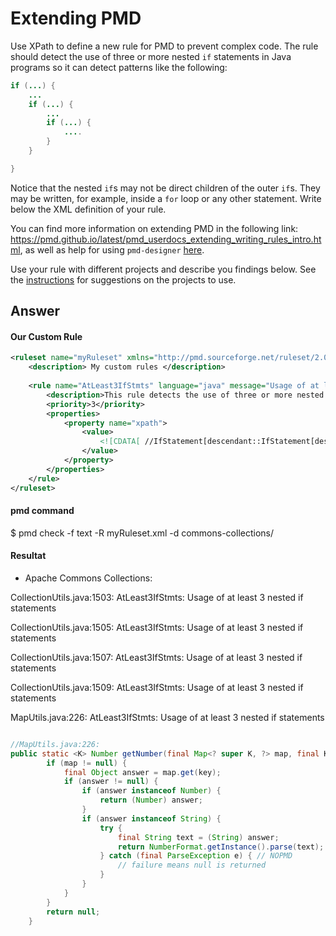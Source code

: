 # Extending PMD

Use XPath to define a new rule for PMD to prevent complex code. The rule should detect the use of three or more nested `if` statements in Java programs so it can detect patterns like the following:

```Java
if (...) {
    ...
    if (...) {
        ...
        if (...) {
            ....
        }
    }

}
```
Notice that the nested `if`s may not be direct children of the outer `if`s. They may be written, for example, inside a `for` loop or any other statement.
Write below the XML definition of your rule.

You can find more information on extending PMD in the following link: https://pmd.github.io/latest/pmd_userdocs_extending_writing_rules_intro.html, as well as help for using `pmd-designer` [here](https://github.com/selabs-ur1/VV-ISTIC-TP2/blob/master/exercises/designer-help.md).

Use your rule with different projects and describe you findings below. See the [instructions](../sujet.md) for suggestions on the projects to use.

## Answer

#### Our Custom Rule

```xml
<ruleset name="myRuleset" xmlns="http://pmd.sourceforge.net/ruleset/2.0.0">
    <description> My custom rules </description>
    
    <rule name="AtLeast3IfStmts" language="java" message="Usage of at least 3 nested if statements" class="net.sourceforge.pmd.lang.rule.XPathRule">
        <description>This rule detects the use of three or more nested if statements in Java code. </description>
        <priority>3</priority>
        <properties>
            <property name="xpath">
                <value>
                    <![CDATA[ //IfStatement[descendant::IfStatement[descendant::IfStatement]] ]]> 
                </value>
            </property>
        </properties>
    </rule>
</ruleset>
```

#### pmd command

$ pmd check -f text -R myRuleset.xml -d commons-collections/

#### Resultat

- Apache Commons Collections:
  
CollectionUtils.java:1503:    AtLeast3IfStmts:        Usage of at least 3 nested if statements

CollectionUtils.java:1505:    AtLeast3IfStmts:        Usage of at least 3 nested if statements

CollectionUtils.java:1507:    AtLeast3IfStmts:        Usage of at least 3 nested if statements

CollectionUtils.java:1509:    AtLeast3IfStmts:        Usage of at least 3 nested if statements

MapUtils.java:226:    AtLeast3IfStmts:        Usage of at least 3 nested if statements

```java

//MapUtils.java:226:
public static <K> Number getNumber(final Map<? super K, ?> map, final K key) {
        if (map != null) {
            final Object answer = map.get(key);
            if (answer != null) {
                if (answer instanceof Number) {
                    return (Number) answer;
                }
                if (answer instanceof String) {
                    try {
                        final String text = (String) answer;
                        return NumberFormat.getInstance().parse(text);
                    } catch (final ParseException e) { // NOPMD
                        // failure means null is returned
                    }
                }
            }
        }
        return null;
    }
```

